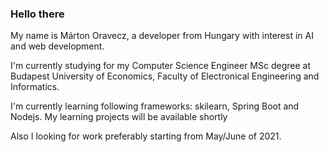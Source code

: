 ### Hello there

My name is Márton Oravecz, a developer from Hungary with interest in AI and web development.

I'm currently studying for my Computer Science Engineer MSc degree at Budapest University of Economics, Faculty of Electronical Engineering and Informatics.

I'm currently learning following frameworks: skilearn, Spring Boot and Nodejs. My learning projects will be available shortly

Also I looking for work preferably starting from May/June of 2021.
